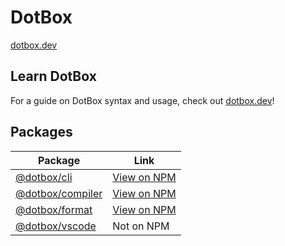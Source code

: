 # DotBox

[dotbox.dev](https://dotbox.dev)

## Learn DotBox

For a guide on DotBox syntax and usage, check out [dotbox.dev](https://dotbox.dev)!

## Packages

| Package                                 | Link                                           |
| --------------------------------------- | ---------------------------------------------- |
| [@dotbox/cli](./packages/cli)           | [View on NPM](https://npm.im/@dotbox/cli)      |
| [@dotbox/compiler](./packages/compiler) | [View on NPM](https://npm.im/@dotbox/compiler) |
| [@dotbox/format](./packages/format)     | [View on NPM](https://npm.im/@dotbox/format)   |
| [@dotbox/vscode](./packages/vscode)     | Not on NPM                                     |

